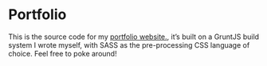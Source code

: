 # Portfolio 
This is the source code for my [portfolio website.](http://oyvind.co), it’s built on a GruntJS build system I wrote myself, with SASS as the pre-processing CSS language of choice. Feel free to poke around!